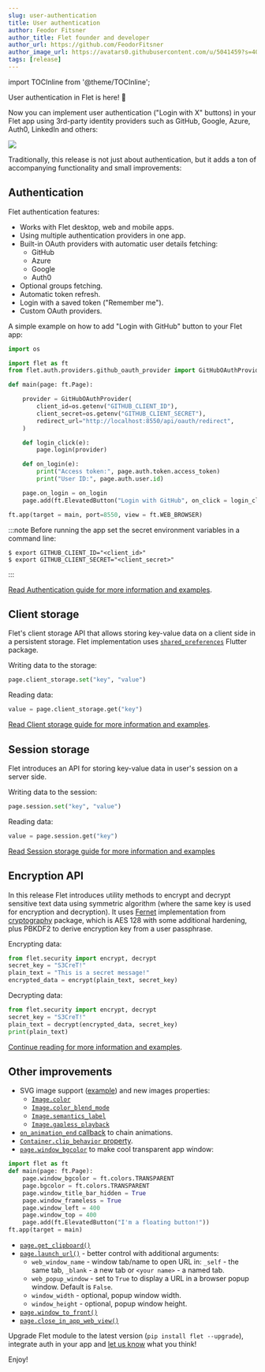 ```yaml
---
slug: user-authentication
title: User authentication
author: Feodor Fitsner
author_title: Flet founder and developer
author_url: https://github.com/FeodorFitsner
author_image_url: https://avatars0.githubusercontent.com/u/5041459?s=400&v=4
tags: [release]
---
```


import TOCInline from '@theme/TOCInline';

User authentication in Flet is here! 🎉

Now you can implement user authentication ("Login with X" buttons) in your Flet app using 3rd-party identity providers such as GitHub, Google, Azure, Auth0, LinkedIn and others:

<img src="/img/docs/getting-started/authentication/github-oauth-authorize.png" className="screenshot-40" />

Traditionally, this release is not just about authentication, but it adds a ton of accompanying functionality and small improvements:

<TOCInline toc={toc} maxHeadingLevel={2} />

## Authentication

Flet authentication features:

* Works with Flet desktop, web and mobile apps.
* Using multiple authentication providers in one app.
* Built-in OAuth providers with automatic user details fetching:
  * GitHub
  * Azure
  * Google
  * Auth0
* Optional groups fetching.
* Automatic token refresh.
* Login with a saved token ("Remember me").
* Custom OAuth providers.

A simple example on how to add "Login with GitHub" button to your Flet app:

```python
import os

import flet as ft
from flet.auth.providers.github_oauth_provider import GitHubOAuthProvider

def main(page: ft.Page):

    provider = GitHubOAuthProvider(
        client_id=os.getenv("GITHUB_CLIENT_ID"),
        client_secret=os.getenv("GITHUB_CLIENT_SECRET"),
        redirect_url="http://localhost:8550/api/oauth/redirect",
    )

    def login_click(e):
        page.login(provider)

    def on_login(e):
        print("Access token:", page.auth.token.access_token)
        print("User ID:", page.auth.user.id)

    page.on_login = on_login
    page.add(ft.ElevatedButton("Login with GitHub", on_click = login_click))

ft.app(target = main, port=8550, view = ft.WEB_BROWSER)
```

:::note
Before running the app set the secret environment variables in a command line:

```
$ export GITHUB_CLIENT_ID="<client_id>"
$ export GITHUB_CLIENT_SECRET="<client_secret>"
```
:::

[Read Authentication guide for more information and examples](/docs/guides/python/authentication).

## Client storage

Flet's client storage API that allows storing key-value data on a client side in a persistent storage. Flet implementation uses [`shared_preferences`](https://pub.dev/packages/shared_preferences) Flutter package.

Writing data to the storage:

```python
page.client_storage.set("key", "value")
```

Reading data:

```python
value = page.client_storage.get("key")
```

[Read Client storage guide for more information and examples](/docs/guides/python/client-storage).

## Session storage

Flet introduces an API for storing key-value data in user's session on a server side.

Writing data to the session:

```python
page.session.set("key", "value")
```

Reading data:

```python
value = page.session.get("key")
```

[Read Session storage guide for more information and examples](/docs/guides/python/session-storage)

## Encryption API

In this release Flet introduces utility methods to encrypt and decrypt sensitive text data using symmetric algorithm (where the same key is used for encryption and decryption). It uses [Fernet](https://github.com/fernet/spec/blob/master/Spec.md) implementation from [cryptography](https://pypi.org/project/cryptography/) package, which is AES 128 with some additional hardening, plus PBKDF2 to derive encryption key from a user passphrase.

Encrypting data:

```python
from flet.security import encrypt, decrypt
secret_key = "S3CreT!"
plain_text = "This is a secret message!"
encrypted_data = encrypt(plain_text, secret_key)
```

Decrypting data:

```python
from flet.security import encrypt, decrypt
secret_key = "S3CreT!"
plain_text = decrypt(encrypted_data, secret_key)
print(plain_text)
```

[Continue reading for more information and examples](/docs/guides/python/encrypting-sensitive-data).

## Other improvements

* SVG image support ([example](https://github.com/flet-dev/examples/blob/main/python/controls/image/svg-image.py)) and new images properties:
  * [`Image.color`](/docs/controls/image#color)
  * [`Image.color_blend_mode`](/docs/controls/image#color_blend_mode)
  * [`Image.semantics_label`](/docs/controls/image#semantics_label)
  * [`Image.gapless_playback`](/docs/controls/image#gapless_playback)
* [`on_animation_end` callback](/docs/guides/python/animations#animation-end-callback) to chain animations.
* [`Container.clip_behavior` property](/docs/controls/container#clip_behavior).
* [`page.window_bgcolor`](/docs/controls/page#window_bgcolor) to make cool transparent app window:

```python
import flet as ft
def main(page: ft.Page):
    page.window_bgcolor = ft.colors.TRANSPARENT
    page.bgcolor = ft.colors.TRANSPARENT
    page.window_title_bar_hidden = True
    page.window_frameless = True
    page.window_left = 400
    page.window_top = 400
    page.add(ft.ElevatedButton("I'm a floating button!"))
ft.app(target = main)
```

* [`page.get_clipboard()`](/docs/controls/page#get_clipboard)
* [`page.launch_url()`](/docs/controls/page#launch_urlurl) - better control with additional arguments:
    * `web_window_name` - window tab/name to open URL in: `_self` - the same tab, `_blank` - a new tab or `<your name>` - a named tab.
    * `web_popup_window` - set to `True` to display a URL in a browser popup window. Default is `False`.
    * `window_width` - optional, popup window width.
    * `window_height` - optional, popup window height.
* [`page.window_to_front()`](/docs/controls/page#window_to_front)
* [`page.close_in_app_web_view()`](/docs/controls/page#close_in_app_web_view)


Upgrade Flet module to the latest version (`pip install flet --upgrade`), integrate auth in your app and [let us know](https://discord.gg/dzWXP8SHG8) what you think!

Enjoy!